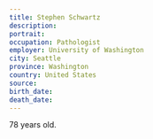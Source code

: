 ```yaml
---
title: Stephen Schwartz
description: 
portrait: 
occupation: Pathologist
employer: University of Washington
city: Seattle
province: Washington
country: United States
source: 
birth_date: 
death_date: 
---
```


78 years old.
